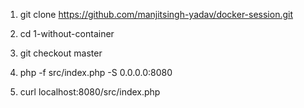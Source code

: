 1. git clone https://github.com/manjitsingh-yadav/docker-session.git 
2. cd 1-without-container
3. git checkout master

4. php -f src/index.php -S 0.0.0.0:8080
5. curl localhost:8080/src/index.php
